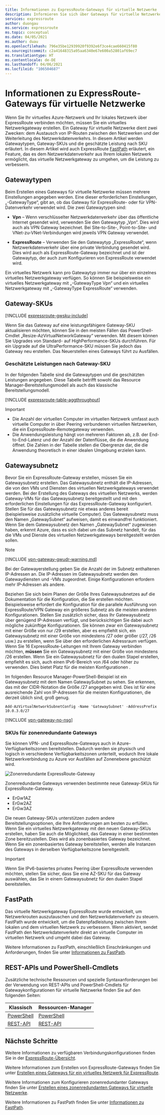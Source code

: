 ```yaml
---
title: Informationen zu ExpressRoute-Gateways für virtuelle Netzwerke | Microsoft-Dokumentation
description: Informieren Sie sich über Gateways für virtuelle Netzwerke für ExpressRoute. Dieser Artikel enthält Informationen zu Gateway-SKUs und -Typen.
services: expressroute
author: duongau
ms.service: expressroute
ms.topic: conceptual
ms.date: 04/05/2021
ms.author: duau
ms.openlocfilehash: 796e35be12939920f9392e6f3ce4cae660415f80
ms.sourcegitcommit: c2a41648315a95aa6340e67e600a52801af69ec7
ms.translationtype: HT
ms.contentlocale: de-DE
ms.lasthandoff: 04/06/2021
ms.locfileid: "106504687"
---
```

# <a name="about-expressroute-virtual-network-gateways"></a>Informationen zu ExpressRoute-Gateways für virtuelle Netzwerke

Wenn Sie Ihr virtuelles Azure-Netzwerk und Ihr lokales Netzwerk über ExpressRoute verbinden möchten, müssen Sie ein virtuelles Netzwerkgateway erstellen. Ein Gateway für virtuelle Netzwerke dient zwei Zwecken: dem Austausch von IP-Routen zwischen den Netzwerken und der Weiterleitung des Netzwerkdatenverkehrs. In diesem Artikel werden Gatewaytypen, Gateway-SKUs und die geschätzte Leistung nach SKU erläutert. In diesem Artikel wird auch ExpressRoute [FastPath](#fastpath) erläutert, ein Feature, das es dem Netzwerkdatenverkehr aus Ihrem lokalen Netzwerk ermöglicht, das virtuelle Netzwerkgateway zu umgehen, um die Leistung zu verbessern.

## <a name="gateway-types"></a>Gatewaytypen

Beim Erstellen eines Gateways für virtuelle Netzwerke müssen mehrere Einstellungen angegeben werden. Eine dieser erforderlichen Einstellungen, „-GatewayType“, gibt an, ob das Gateway für ExpressRoute- oder für VPN-Datenverkehr verwendet wird. Die zwei Gatewaytypen sind:

* **Vpn** – Wenn verschlüsselter Netzwerkdatenverkehr über das öffentliche Internet gesendet wird, verwenden Sie den Gatewaytyp „Vpn“. Dies wird auch als VPN Gateway bezeichnet. Bei Site-to-Site-, Point-to-Site- und VNet-zu-VNet-Verbindungen wird jeweils VPN Gateway verwendet.

* **ExpressRoute** – Verwenden Sie den Gatewaytyp „ExpressRoute“, wenn Netzwerkdatenverkehr über eine private Verbindung gesendet wird. Dies wird auch als ExpressRoute-Gateway bezeichnet und ist der Gatewaytyp, der auch zum Konfigurieren von ExpressRoute verwendet wird.

Ein virtuelles Netzwerk kann pro Gatewaytyp immer nur über ein einzelnes virtuelles Netzwerkgateway verfügen. So können Sie beispielsweise ein virtuelles Netzwerkgateway mit „-GatewayType Vpn“ und ein virtuelles Netzwerkgateway mit „-GatewayType ExpressRoute“ verwenden.

## <a name="gateway-skus"></a><a name="gwsku"></a>Gateway-SKUs
[!INCLUDE [expressroute-gwsku-include](../../includes/expressroute-gwsku-include.md)]

Wenn Sie das Gateway auf eine leistungsfähigere Gateway-SKU aktualisieren möchten, können Sie in den meisten Fällen das PowerShell-Cmdlet „Resize-AzVirtualNetworkGateway“ verwenden. Mit diesem können Sie Upgrades von Standard- auf HighPerformance-SKUs durchführen. Für ein Upgrade auf die UltraPerformance-SKU müssen Sie jedoch das Gateway neu erstellen. Das Neuerstellen eines Gateways führt zu Ausfällen.

### <a name="estimated-performances-by-gateway-sku"></a><a name="aggthroughput"></a>Geschätzte Leistungen nach Gateway-SKU
In der folgenden Tabelle sind die Gatewaytypen und die geschätzten Leistungen angegeben. Diese Tabelle betrifft sowohl das Resource Manager-Bereitstellungsmodell als auch das klassische Bereitstellungsmodell.

[!INCLUDE [expressroute-table-aggthroughput](../../includes/expressroute-table-aggtput-include.md)]

> [!IMPORTANT]
> * Die Anzahl der virtuellen Computer im virtuellen Netzwerk umfasst auch virtuelle Computer in über Peering verbundenen virtuellen Netzwerken, die ein ExpressRoute-Remotegateway verwenden.
> * Die Anwendungsleistung hängt von mehreren Faktoren ab, z.B. der End-to-End-Latenz und der Anzahl der Datenflüsse, die die Anwendung öffnet. Die Zahlen in der Tabelle stellen die Obergrenze dar, die die Anwendung theoretisch in einer idealen Umgebung erzielen kann.
>

## <a name="gateway-subnet"></a><a name="gwsub"></a>Gatewaysubnetz

Bevor Sie ein ExpressRoute-Gateway erstellen, müssen Sie ein Gatewaysubnetz erstellen. Das Gatewaysubnetz enthält die IP-Adressen, die von den VMs und Diensten des virtuellen Netzwerkgateways verwendet werden. Bei der Erstellung des Gateways des virtuellen Netzwerks, werden Gateway-VMs für das Gatewaysubnetz bereitgestellt und mit den erforderlichen Einstellungen für das ExpressRoute-Gateway konfiguriert. Stellen Sie für das Gatewaysubnetz nie etwas anderes bereit (beispielsweise zusätzliche virtuelle Computer). Das Gatewaysubnetz muss den Namen „GatewaySubnet“ aufweisen, damit es einwandfrei funktioniert. Wenn Sie dem Gatewaysubnetz den Namen „GatewaySubnet“ zugewiesen haben, erkennt Azure, dass es sich dabei um das Subnetz handelt, für das die VMs und Dienste des virtuellen Netzwerkgateways bereitgestellt werden sollen.

>[!NOTE]
>[!INCLUDE [vpn-gateway-gwudr-warning.md](../../includes/vpn-gateway-gwudr-warning.md)]
>

Bei der Gatewayerstellung geben Sie die Anzahl der im Subnetz enthaltenen IP-Adressen an. Die IP-Adressen im Gatewaysubnetz werden den Gatewaydiensten und -VMs zugeordnet. Einige Konfigurationen erfordern mehr IP-Adressen als andere. 

Beziehen Sie sich beim Planen der Größe Ihres Gatewaysubnetzes auf die Dokumentation für die Konfiguration, die Sie erstellen möchten. Beispielsweise erfordert die Konfiguration für die parallele Ausführung von ExpressRoute/VPN Gateway ein größeres Subnetz als die meisten anderen Konfigurationen. Stellen Sie zusätzlich sicher, dass Ihr Gatewaysubnetz über genügend IP-Adressen verfügt, und berücksichtigen Sie dabei auch mögliche zukünftige Konfigurationen. Sie können zwar ein Gatewaysubnetz mit einer Größe von nur /29 erstellen, aber es empfiehlt sich, ein Gatewaysubnetz mit einer Größe von mindestens /27 oder größer (/27, /26 usw.) zu erstellen, wenn Sie über den erforderlichen Adressraum verfügen. Wenn Sie 16 ExpressRoute-Leitungen mit Ihrem Gateway verbinden möchten, **müssen** Sie ein Gatewaysubnetz mit einer Größe von mindestens /26 erstellen. Wenn Sie ein Gatewaysubnetz für den dualen Stapel erstellen, empfiehlt es sich, auch einen IPv6-Bereich von /64 oder höher zu verwenden. Dies bietet Platz für die meisten Konfigurationen .

Im folgenden Resource Manager-PowerShell-Beispiel ist ein Gatewaysubnetz mit dem Namen GatewaySubnet zu sehen. Sie erkennen, das mit der CIDR-Notation die Größe /27 angegeben wird. Dies ist für eine ausreichende Zahl von IP-Adressen für die meisten Konfigurationen, die derzeit üblich sind, groß genug.

```azurepowershell-interactive
Add-AzVirtualNetworkSubnetConfig -Name 'GatewaySubnet' -AddressPrefix 10.0.3.0/27
```

[!INCLUDE [vpn-gateway-no-nsg](../../includes/vpn-gateway-no-nsg-include.md)]

### <a name="zone-redundant-gateway-skus"></a><a name="zrgw"></a>SKUs für zonenredundante Gateways

Sie können VPN- und ExpressRoute-Gateways auch in Azure-Verfügbarkeitszonen bereitstellen. Dadurch werden sie physisch und logisch in verschiedene Verfügbarkeitszonen unterteilt, wodurch Ihre lokale Netzwerkverbindung zu Azure vor Ausfällen auf Zonenebene geschützt wird.

![Zonenredundante ExpressRoute-Gateway](./media/expressroute-about-virtual-network-gateways/zone-redundant.png)

Zonenredundante Gateways verwenden bestimmte neue Gateway-SKUs für ExpressRoute-Gateway.

* ErGw1AZ
* ErGw2AZ
* ErGw3AZ

Die neuen Gateway-SKUs unterstützen zudem andere Bereitstellungsoptionen, die Ihre Anforderungen am besten zu erfüllen. Wenn Sie ein virtuelles Netzwerkgateway mit den neuen Gateway-SKUs erstellen, haben Sie auch die Möglichkeit, das Gateway in einer bestimmten Zone bereitzustellen. Dies wird als zonenbasiertes Gateway bezeichnet. Wenn Sie ein zonenbasiertes Gateway bereitstellen, werden alle Instanzen des Gateways in derselben Verfügbarkeitszone bereitgestellt.

> [!IMPORTANT]
> Wenn Sie IPv6-basiertes privates Peering über ExpressRoute verwenden möchten, stellen Sie sicher, dass Sie eine AZ-SKU für das Gateway auswählen, das Sie in einem Gatewaysubnetz für den dualen Stapel bereitstellen.
> 
>

## <a name="fastpath"></a><a name="fastpath"></a>FastPath

Das virtuelle Netzwerkgateway ExpressRoute wurde entwickelt, um Netzwerkrouten auszutauschen und den Netzwerkdatenverkehr zu steuern. FastPath wurde entwickelt, um die Datenpfadleistung zwischen Ihrem lokalen und dem virtuellen Netzwerk zu verbessern. Wenn aktiviert, sendet FastPath den Netzwerkdatenverkehr direkt an virtuelle Computer im virtuellen Netzwerk und umgeht dabei das Gateway.

Weitere Informationen zu FastPath, einschließlich Einschränkungen und Anforderungen, finden Sie unter [Informationen zu FastPath](about-fastpath.md).

## <a name="rest-apis-and-powershell-cmdlets"></a><a name="resources"></a>REST-APIs und PowerShell-Cmdlets
Zusätzliche technische Ressourcen und spezielle Syntaxanforderungen bei der Verwendung von REST-APIs und PowerShell-Cmdlets für Gatewaykonfigurationen für virtuelle Netzwerke finden Sie auf den folgenden Seiten:

| **Klassisch** | **Ressourcen-Manager** |
| --- | --- |
| [PowerShell](/powershell/module/servicemanagement/azure.service/#azure) |[PowerShell](/powershell/module/az.network#networking) |
| [REST-API](/previous-versions/azure/reference/jj154113(v=azure.100)) |[REST-API](/rest/api/virtual-network/) |

## <a name="next-steps"></a>Nächste Schritte

Weitere Informationen zu verfügbaren Verbindungskonfigurationen finden Sie in der [ExpressRoute-Übersicht](expressroute-introduction.md).

Weitere Informationen zum Erstellen von ExpressRoute-Gateways finden Sie unter [Erstellen eines Gateways für ein virtuelles Netzwerk für ExpressRoute](expressroute-howto-add-gateway-resource-manager.md).

Weitere Informationen zum Konfigurieren zonenredundanter Gateways finden Sie unter [Erstellen eines zonenredundanten Gateways für virtuelle Netzwerke](../../articles/vpn-gateway/create-zone-redundant-vnet-gateway.md).

Weitere Informationen zu FastPath finden Sie unter [Informationen zu FastPath](about-fastpath.md).
